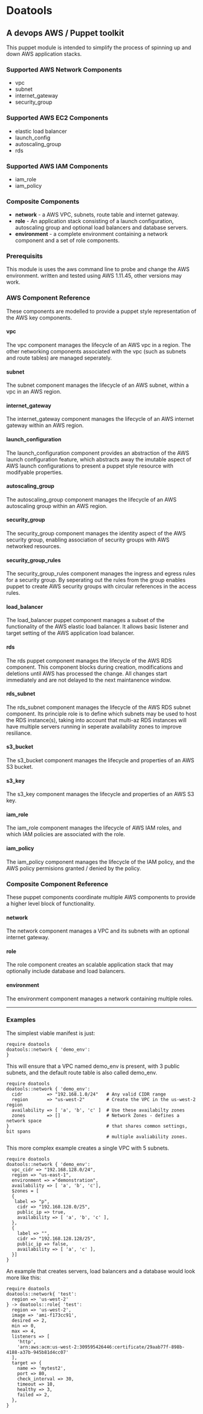 # Doatools 
## A devops AWS / Puppet toolkit

This puppet module is intended to simplify the process of spinning up
and down AWS application stacks.

### Supported AWS Network Components

* vpc
* subnet
* internet\_gateway
* security\_group

### Supported AWS EC2 Components

* elastic load balancer
* launch\_config
* autoscaling\_group
* rds

### Supported AWS IAM Components

* iam_role
* iam_policy


### Composite Components

* **network** - a AWS VPC, subnets, route table and internet gateway.
* **role** - An application stack consisting of a launch configuration, autoscaling group and optional load balancers and database servers.
* **environment** - a complete environment containing a network component and a set of role components.


### Prerequisits
This module is uses the aws command line to probe and change the AWS environment. written and tested using AWS 1.11.45, other versions may work.


### AWS Component Reference

These components are modelled to provide a puppet style representation of the AWS key components.

#### vpc

The vpc component manages the lifecycle of an AWS vpc in a region.  The other networking components associated with the vpc (such as subnets and route tables) are managed seperately.

#### subnet

The subnet component manages the lifecycle of an AWS subnet, within a vpc in an AWS region.  

#### internet_gateway

The internet_gateway component manages the lifecycle of an AWS internet gateway within an AWS region.

#### launch_configuration

The launch_configuration component provides an abstraction of the AWS launch configuration feature, which abstracts away the imutable aspect of AWS launch configurations to present a puppet style resource with modifyable properties.

#### autoscaling_group

The autoscaling_group component manages the lifecycle of an AWS autoscaling group within an AWS region.

#### security_group

The security_group component manages the identity aspect of the AWS security group, enabling association of security groups with AWS networked resources.

#### security\_group\_rules

The security\_group\_rules component manages the ingress and egress rules for a security group. By seperating out the rules from the group enables puppet to create AWS security groups with circular references in the access rules. 

#### load\_balancer

The load\_balancer puppet component manages a subset of the functionality of the AWS elastic load balancer.  It allows basic listener and target setting of the AWS application load balancer.

#### rds

The rds puppet component manages the lifecycle of the AWS RDS component. This component blocks during creation, modifications and deletions until AWS has processed the change.  All changes start immediately and are not delayed to the next maintanence window.

#### rds_subnet

The rds\_subnet component manages the lifecycle of the AWS RDS subnet component. Its principle role is to define which subnets may be used to host the RDS instance(s), taking into account that multi-az RDS instances will have multiple servers running in seperate availability zones to improve resiliance.

#### s3\_bucket

The s3\_bucket component manages the lifecycle and properties of an AWS S3 bucket.

#### s3\_key

The s3\_key component manages the lifecycle and properties of an AWS S3 key.

#### iam\_role

The iam\_role component manages the lifecycle of AWS IAM roles, and which IAM policies are associated with the role.

#### iam\_policy

The iam\_policy component manages the lifecycle of the IAM policy, and the AWS policy permisions granted / denied by the policy.


### Composite Component Reference

These puppet components coordinate multiple AWS components to provide a higher level block of functionality.

#### network

The network component manages a VPC and its subnets with an optional internet gateway.

#### role

The role component creates an scalable application stack that may optionally include database and load balancers.

#### environment

The environment component manages a network containing multiple roles.






---
###  Examples
The simplest viable manifest is just:

```$puppet
require doatools
doatools::network { 'demo_env': 
}
```

This will ensure that a VPC named demo_env is present, with 3 public subnets,
and the default route table is also called demo_env.




```$puppet
require doatools
doatools::network { 'demo_env': 
  cidr         => "192.168.1.0/24"   # Any valid CIDR range
  region       => "us-west-2"        # Create the VPC in the us-west-2 region
  availability => [ 'a', 'b', 'c' ]  # Use these availabilty zones
  zones        => []                 # Network Zones - defines a network space
}                                    # that shares common settings, bit spans
                                     # multiple avaliability zones.
```


This more complex example creates a single VPC with 5 subnets.


```
require doatools
doatools::network { 'demo_env': 
  vpc_cidr => "192.168.128.0/24",
  region => "us-east-1",
  environment => ="demonstration",
  availability => [ 'a', 'b', 'c'],
  $zones = [
  {
   label => "p",
    cidr => "192.168.128.0/25",
    public_ip => true,
    availability => [ 'a', 'b', 'c' ],
  },
  {
    label => "",
    cidr => "192.168.128.128/25",
    public_ip => false,
    availability => [ 'a', 'c' ],
  }]
}
```

An example that creates servers, load balancers and a database would look more like this:

```
require doatools
doatools::network{ 'test':
  region => 'us-west-2'
} -> doatools::role{ 'test':
  region => 'us-west-2',
  image => 'ami-f173cc91',
  desired => 2,
  min => 0,
  max => 4,
  listeners => [
    'http',
    'arn:aws:acm:us-west-2:309595426446:certificate/29aab77f-898b-4188-a37b-945b81d4cc07'
  ],
  target => {
    name => 'mytest2',
    port => 80,
    check_interval => 30,
    timeout => 10,
    healthy => 3,
    failed => 2,
  },
}
```
